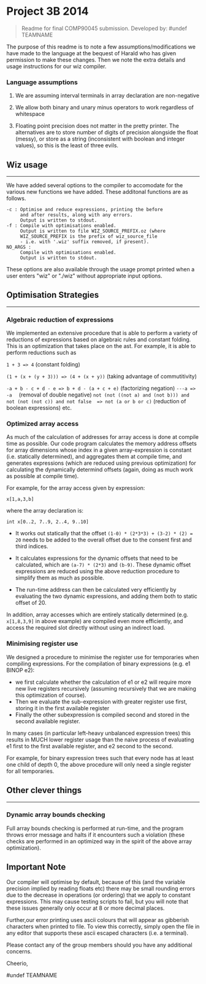 # Project 3B 2014                         
>	Readme for final COMP90045 submission.
>	Developed by: #undef TEAMNAME

The purpose of this readme is to note a few assumptions/modifications
we have made to the language at the bequest of Harald who has given
permission to make these changes. Then we note the extra details and usage
instructions for our wiz compiler.

###	Language assumptions

1. We are assuming interval terminals in array declaration are non-negative

2. We allow both binary and unary minus operators to work regardless
   of whitespace

3. Floating point precision does not matter in the pretty printer. The 
   alternatives are to store number of digits of precision alongside the 
   float (messy), or store as a string (inconsistent with boolean and 
   integer values), so this is the least of three evils.

##	Wiz usage
--------------------------------------------------------
We have added several options to the compiler to accomodate for the various
new functions we have added. These additonal functions are as follows.

    -c : Optimise and reduce expressions, printing the before
         and after results, along with any errors.
         Output is written to stdout.
    -f : Compile with optimisations enabled.
         Output is written to file WIZ_SOURCE_PREFIX.oz (where
         WIZ_SOURCE_PREFIX is the prefix of wiz_source_file
         - i.e. with '.wiz' suffix removed, if present).
    NO_ARGS : 
         Compile with optimisations enabled.
         Output is written to stdout.

These options are also available through the usage prompt printed when a user
enters "wiz" or "./wiz" without appropriate input options. 

##	Optimisation Strategies
--------------------------------------------------------
### Algebraic reduction of expressions

We implemented an extensive procedure that is able to perform a variety
of reductions of expressions based on algebraic rules and constant folding.
This is an optimization that takes place on the ast.
For example, it is able to perform reductions such as

`1 + 3 => 4`                    	     (constant folding)

`(1 + (x + (y + 3))) => (4 + (x + y))`       (taking advantage of commutitivity)

`-a + b - c + d - e => b + d - (a + c + e)`  (factorizing negation)
`---a => -a  `                    (removal of double negative)
`not (not ((not a) and (not b))) and not (not (not c)) and not false  => not (a or b or c)`  (reduction of boolean expressions)
etc.


### Optimized array access

As much of the calculation of addresses for array access is done at compile
time as possible. Our code program calculates the memory address offsets
for array dimensions whose index in a given array-expression is constant (i.e.
statically determined), and aggregates them at compile time, and generates
expressions (which are reduced using previous optimization) for calculating
the dynamically determind offsets (again, doing as much work as possible at
compile time).

For example, for the array access given by expression:

`x[1,a,3,b]`

where the array declaration is:

`int x[0..2, 7..9, 2..4, 9..10]`

- It works out statically that the offset `(1-0) * (2*3*3) + (3-2) * (2) = 20`
  needs to be added to the overall offset due to the consent first
  and third indices.

- It calculates expressions for the dynamic offsets that need to be calculated,
  which are `(a-7) * (2*3)` and `(b-9)`. These dynamic offset expressions are
  reduced using the above reduction procedure to simplify them as much as
  possible.

- The run-time address can then be calculated very efficiently by evaluating
  the two dynamic expressions, and adding them both to static offset of 20.

In addition, array accesses which are entirely statically determined (e.g.
`x[1,8,3,9]` in above example) are compiled even more efficiently, and access
the required slot directly without using an indirect load.


### Minimising register use

We designed a procedure to minimise the register use for temporaries when
compiling expressions. For the compilation of binary expressions
(e.g. e1 BINOP e2):
- we first calculate whether the calculation of e1 or e2
  will require more new live registers recursively (assuming recursively that
  we are making this optimization of course).
- Then we evaluate the sub-expression with greater register use first,
  storing it in the first available register
- Finally the other subexpression is compiled second and stored in the
  second available register.

In many cases (in particular left-heavy unbalanced expression trees) this
results in MUCH lower register usage than the naive process of evaluating
e1 first to the first available register, and e2 second to the second.

For example, for binary expression trees such that every node has at least
one child of depth 0, the above procedure will only need a single register
for all temporaries.


##  Other clever things
------------------------------------------------------------------------------------
### Dynamic array bounds checking

Full array bounds checking is performed at run-time, and the program throws
error message and halts if it encounters such a violation (these checks are
performed in an optimized way in the spirit of the above array optimization).


## Important Note
Our compiler will optimise by default, because of this (and the variable
precision implied by reading floats etc) there may be small rounding errors
due to the decrease in operations (or ordering) that we apply to constant
expressions. This may cause testing scripts to fail, but you will note that 
these issues generally only occur at 8 or more decimal places.

Further,our error printing uses ascii colours that will appear as gibberish
characters when printed to file. To view this correctly, simply open the file
in any editor that supports these ascii escaped characters (i.e. a terminal).


Please contact any of the group members should you have any additional
concerns. 

Cheerio,

#undef TEAMNAME

